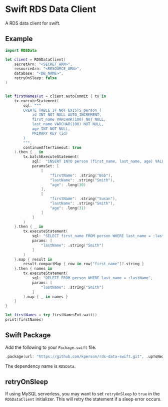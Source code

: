 # Swift RDS Data Client 

A RDS data client for swift.

## Example

```swift
import RDSData

let client = RDSDataClient(
    secretArn: "<SECRET_ARN>",
    resourceArn: "<RESOURCE_ARN>",
    database: "<DB_NAME>",
    retryOnSleep: false
)


let firstNamesFut = client.autoCommit { tx in
    tx.executeStatement(
        sql: """
        CREATE TABLE IF NOT EXISTS person (
            id INT NOT NULL AUTO_INCREMENT,
            first_name VARCHAR(100) NOT NULL,
            last_name VARCHAR(100) NOT NULL,
            age INT NOT NULL,
            PRIMARY KEY (id)
        )
        """,
        continueAfterTimeout: true
    ).then { _ in
        tx.batchExecuteStatement(
            sql:  "INSERT INTO person (first_name, last_name, age) VALUES (:firstName, :lastName, :age)",
            paramsSet: [
                [
                    "firstName": .string("Bob"),
                    "lastName": .string("Smith"),
                    "age": .long(30)
                ],
                [
                    "firstName": .string("Susan"),
                    "lastName": .string("Smith"),
                    "age": .long(31)
                ]
            ]
        )
    }.then { _ in
        tx.executeStatement(
            sql: "SELECT first_name FROM person WHERE last_name = :lastName",
            params: [
                "lastName": .string("Smith")
            ]
        )
    }.map { result in
        result.compactMap { row in row["first_name"]?.string }
    }.then { names in
        tx.executeStatement(
            sql: "DELETE FROM person WHERE last_name = :lastName",
            params: [
                "lastName": .string("Smith")
            ]
        ).map { _ in names }
    }
}

let firstNames = try firstNamesFut.wait()
print(firstNames)

```

## Swift Package
Add the following to your `Package.swift` file.
```swift
.package(url: "https://github.com/kperson/rds-data-swift.git", .upToNextMinor(from: "1.0.0"))
```
The dependency name is `RDSData`.

## retryOnSleep

If using MySQL serverless, you may want to set `retryOnSleep` to `true` in the `RDSDataClient` initializer.  This will retry the statement if a sleep error occurs.